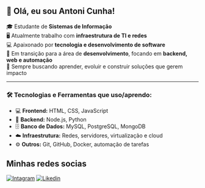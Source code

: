 ## 👋 Olá, eu sou Antoni Cunha!

🎓 Estudante de **Sistemas de Informação**  
🖥️ Atualmente trabalho com **infraestrutura de TI e redes**  
💻 Apaixonado por **tecnologia e desenvolvimento de software**  
🚀 Em transição para a área de **desenvolvimento**, focando em **backend, web e automação**  
🌱 Sempre buscando aprender, evoluir e construir soluções que gerem impacto  

---

### 🛠️ Tecnologias e Ferramentas que uso/aprendo:
- 💻 **Frontend:** HTML, CSS, JavaScript
- 🔧 **Backend:** Node.js, Python
- 🗄️ **Banco de Dados:** MySQL, PostgreSQL, MongoDB
- ☁️ **Infraestrutura:** Redes, servidores, virtualização e cloud
- ⚙️ **Outros:** Git, GitHub, Docker, automação de tarefas

## Minhas redes socias

[![Intagram](https://img.shields.io/badge/Instagram-E4405F?style=for-the-badge&logo=instagram&logoColor=white)](https://instagram.com/Antoni_Cunha)
[![Likedin](https://img.shields.io/badge/LinkedIn-0077B5?style=for-the-badge&logo=linkedin&logoColor=white)](https://www.linkedin.com/in/antoni-cunha)
